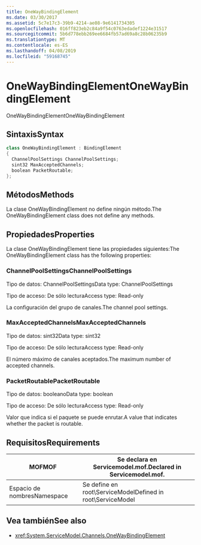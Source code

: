 ```yaml
---
title: OneWayBindingElement
ms.date: 03/30/2017
ms.assetid: 5c7e17c3-39b9-4214-ae08-9e6141734305
ms.openlocfilehash: 016ff823eb2c84a9f54c0763edadef1224e31517
ms.sourcegitcommit: 5b6d778ebb269ee6684fb57ad69a8c28b06235b9
ms.translationtype: MT
ms.contentlocale: es-ES
ms.lasthandoff: 04/08/2019
ms.locfileid: "59168745"
---
```

# <a name="onewaybindingelement"></a><span data-ttu-id="00076-102">OneWayBindingElement</span><span class="sxs-lookup"><span data-stu-id="00076-102">OneWayBindingElement</span></span>
<span data-ttu-id="00076-103">OneWayBindingElement</span><span class="sxs-lookup"><span data-stu-id="00076-103">OneWayBindingElement</span></span>  
  
## <a name="syntax"></a><span data-ttu-id="00076-104">Sintaxis</span><span class="sxs-lookup"><span data-stu-id="00076-104">Syntax</span></span>  
  
```csharp
class OneWayBindingElement : BindingElement  
{  
  ChannelPoolSettings ChannelPoolSettings;  
  sint32 MaxAcceptedChannels;  
  boolean PacketRoutable;  
};  
```  
  
## <a name="methods"></a><span data-ttu-id="00076-105">Métodos</span><span class="sxs-lookup"><span data-stu-id="00076-105">Methods</span></span>  
 <span data-ttu-id="00076-106">La clase OneWayBindingElement no define ningún método.</span><span class="sxs-lookup"><span data-stu-id="00076-106">The OneWayBindingElement class does not define any methods.</span></span>  
  
## <a name="properties"></a><span data-ttu-id="00076-107">Propiedades</span><span class="sxs-lookup"><span data-stu-id="00076-107">Properties</span></span>  
 <span data-ttu-id="00076-108">La clase OneWayBindingElement tiene las propiedades siguientes:</span><span class="sxs-lookup"><span data-stu-id="00076-108">The OneWayBindingElement class has the following properties:</span></span>  
  
### <a name="channelpoolsettings"></a><span data-ttu-id="00076-109">ChannelPoolSettings</span><span class="sxs-lookup"><span data-stu-id="00076-109">ChannelPoolSettings</span></span>  
 <span data-ttu-id="00076-110">Tipo de datos: ChannelPoolSettings</span><span class="sxs-lookup"><span data-stu-id="00076-110">Data type: ChannelPoolSettings</span></span>  
  
 <span data-ttu-id="00076-111">Tipo de acceso: De sólo lectura</span><span class="sxs-lookup"><span data-stu-id="00076-111">Access type: Read-only</span></span>  
  
 <span data-ttu-id="00076-112">La configuración del grupo de canales.</span><span class="sxs-lookup"><span data-stu-id="00076-112">The channel pool settings.</span></span>  
  
### <a name="maxacceptedchannels"></a><span data-ttu-id="00076-113">MaxAcceptedChannels</span><span class="sxs-lookup"><span data-stu-id="00076-113">MaxAcceptedChannels</span></span>  
 <span data-ttu-id="00076-114">Tipo de datos: sint32</span><span class="sxs-lookup"><span data-stu-id="00076-114">Data type: sint32</span></span>  
  
 <span data-ttu-id="00076-115">Tipo de acceso: De sólo lectura</span><span class="sxs-lookup"><span data-stu-id="00076-115">Access type: Read-only</span></span>  
  
 <span data-ttu-id="00076-116">El número máximo de canales aceptados.</span><span class="sxs-lookup"><span data-stu-id="00076-116">The maximum number of accepted channels.</span></span>  
  
### <a name="packetroutable"></a><span data-ttu-id="00076-117">PacketRoutable</span><span class="sxs-lookup"><span data-stu-id="00076-117">PacketRoutable</span></span>  
 <span data-ttu-id="00076-118">Tipo de datos: booleano</span><span class="sxs-lookup"><span data-stu-id="00076-118">Data type: boolean</span></span>  
  
 <span data-ttu-id="00076-119">Tipo de acceso: De sólo lectura</span><span class="sxs-lookup"><span data-stu-id="00076-119">Access type: Read-only</span></span>  
  
 <span data-ttu-id="00076-120">Valor que indica si el paquete se puede enrutar.</span><span class="sxs-lookup"><span data-stu-id="00076-120">A value that indicates whether the packet is routable.</span></span>  
  
## <a name="requirements"></a><span data-ttu-id="00076-121">Requisitos</span><span class="sxs-lookup"><span data-stu-id="00076-121">Requirements</span></span>  
  
|<span data-ttu-id="00076-122">MOF</span><span class="sxs-lookup"><span data-stu-id="00076-122">MOF</span></span>|<span data-ttu-id="00076-123">Se declara en Servicemodel.mof.</span><span class="sxs-lookup"><span data-stu-id="00076-123">Declared in Servicemodel.mof.</span></span>|  
|---------|-----------------------------------|  
|<span data-ttu-id="00076-124">Espacio de nombres</span><span class="sxs-lookup"><span data-stu-id="00076-124">Namespace</span></span>|<span data-ttu-id="00076-125">Se define en root\ServiceModel</span><span class="sxs-lookup"><span data-stu-id="00076-125">Defined in root\ServiceModel</span></span>|  
  
## <a name="see-also"></a><span data-ttu-id="00076-126">Vea también</span><span class="sxs-lookup"><span data-stu-id="00076-126">See also</span></span>

- <xref:System.ServiceModel.Channels.OneWayBindingElement>
